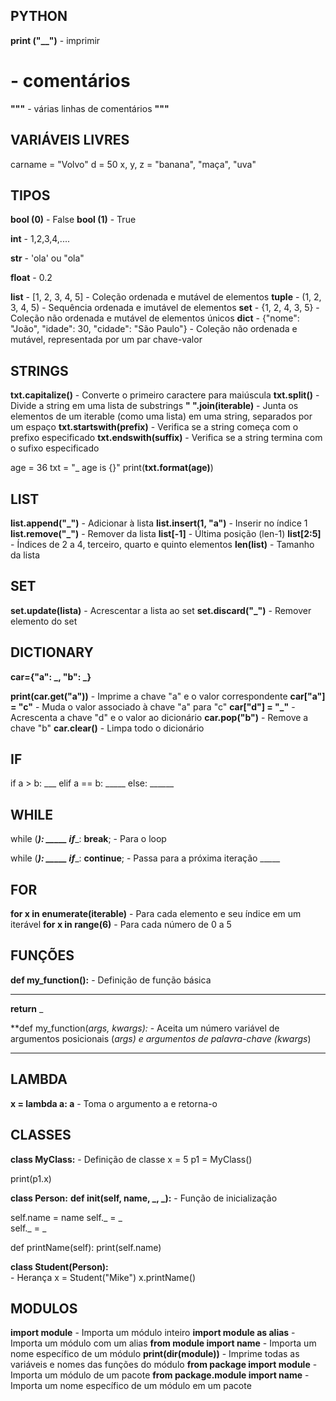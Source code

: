 ## PYTHON

**print ("__")** - imprimir

# - comentários

**"""** - várias linhas de comentários **"""**

## VARIÁVEIS LIVRES

carname = "Volvo" 
d = 50
x, y, z = "banana", "maça", "uva"

## TIPOS 

**bool (0)** - False
**bool (1)**  - True

**int** - 1,2,3,4,....

**str** - 'ola' ou "ola"

**float** - 0.2

**list** - [1, 2, 3, 4, 5] 
    - Coleção ordenada e mutável de elementos
**tuple** - (1, 2, 3, 4, 5) 
    - Sequência ordenada e imutável de elementos
**set** - {1, 2, 4, 3, 5} 
    - Coleção não ordenada e mutável de elementos únicos
**dict** - {"nome": "João", "idade": 30, "cidade": "São Paulo"} 
    - Coleção não ordenada e mutável, representada por um par chave-valor

## STRINGS

**txt.capitalize()** 
    - Converte o primeiro caractere para maiúscula
**txt.split()** 
    - Divide a string em uma lista de substrings
**" ".join(iterable)** 
    - Junta os elementos de um iterable (como uma lista) em uma string, separados por um espaço
**txt.startswith(prefix)** 
    - Verifica se a string começa com o prefixo especificado
**txt.endswith(suffix)** 
    - Verifica se a string termina com o sufixo especificado

age = 36
txt = "_ age is {}"
print(**txt.format(age)**)

## LIST

**list.append("_")** 
    - Adicionar à lista
**list.insert(1, "a")** 
    - Inserir no índice 1
**list.remove("_")** 
    - Remover da lista
**list[-1]** 
    - Última posição (len-1)
**list[2:5]** 
    - Índices de 2 a 4, terceiro, quarto e quinto elementos
**len(list)** 
    - Tamanho da lista

## SET

**set.update(lista)** 
    - Acrescentar a lista ao set
**set.discard("_")** 
    - Remover elemento do set

## DICTIONARY

**car={"a": _, "b": _}**

**print(car.get("a"))** 
    - Imprime a chave "a" e o valor correspondente
**car["a"] = "c"** 
    - Muda o valor associado à chave "a" para "c"
**car["d"] = "_"** 
    - Acrescenta a chave "d" e o valor ao dicionário
**car.pop("b")** 
    - Remove a chave "b"
**car.clear()** 
    - Limpa todo o dicionário

## IF 

if a > b:
    ___
elif a == b:
    _____
else:
    ______

## WHILE

while (___):
    _____
    if____:
        **break**; 
            - Para o loop 

while (___):
    _____
    if____:
        **continue**; 
            - Passa para a próxima iteração
    _____

## FOR

**for x in enumerate(iterable)** 
    - Para cada elemento e seu índice em um iterável
**for x in range(6)** 
    - Para cada número de 0 a 5

## FUNÇÕES

**def my_function():** 
    - Definição de função básica
______
**return** _

**def my_function(*args, *kwargs):** 
    - Aceita um número variável de argumentos posicionais (*args) e argumentos de palavra-chave (*kwargs**)
______

## LAMBDA

**x = lambda a: a** 
    - Toma o argumento a e retorna-o

## CLASSES

**class MyClass:** 
    - Definição de classe
x = 5
p1 = MyClass()

print(p1.x)

**class Person:**
**def __init__(self, name, _, _):** 
    - Função de inicialização

self.name = name 
self._ = _  
self._ = _  

def printName(self):
    print(self.name)

**class Student(Person):**  
    - Herança
x = Student("Mike")
x.printName()

## MODULOS

**import module** 
    - Importa um módulo inteiro
**import module as alias** 
    - Importa um módulo com um alias
**from module import name** 
    - Importa um nome específico de um módulo
**print(dir(module))** 
    - Imprime todas as variáveis e nomes das funções do módulo
**from package import module** 
    - Importa um módulo de um pacote
**from package.module import name** 
    - Importa um nome específico de um módulo em um pacote
